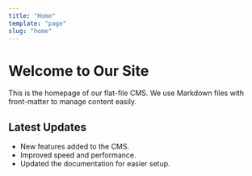 ```yaml
---
title: "Home"
template: "page"
slug: "home"
---
```


# Welcome to Our Site

This is the homepage of our flat-file CMS. We use Markdown files with front-matter to manage content easily.

## Latest Updates

- New features added to the CMS.
- Improved speed and performance.
- Updated the documentation for easier setup.
